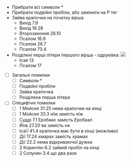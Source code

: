 - Прибрати всі символи *
- Прибрати подвійні пробіли, або замінити на P тег
- Зайва крапочка на початку вірша
  - Вихід 7.9
  - Вихід 16.28
  - Второзаконня 26.10
  - Псалом 16.9
  - Псалом 26.7
  - Псалом 73.4
- Розділені перші літери першого вірша - одруківка: ![](https://i.imgur.com/q47XbyM.jpeg)
  - Ісая 13
  - Псалом 17

- [ ] Загальні помилки 
  - [ ] Символи * 
  - [ ] Подвійні пробіли 
  - [ ] Зайва крапочка 
  - [ ] Розділена перша літера 
- [ ] Специфічні помилки
  - [ ] 1 Мойсея 31.25 нема крапочки на кінці
  - [ ] 1 Мойсея 33.3 нїм замість нїж 
  - [ ] Судді 7.1 Еробаах замість Еробаал 
  - [ ] Йов 27.20 ва замість на
  - [ ] Ісаїї 41.4 крапочка має бути в кінці (можливо)
  - [ ] Дії 17.24 хмарах замість храмах
  - [ ] Дії 22.2 нема відкриваючої дужки
  - [ ] 2 Коринтян 6.2 зайвий пробіл на кінці
  - [ ] 2 Солунян 3.4 що два рази